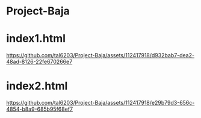 # Project-Baja

<h1>index1.html</h1>


https://github.com/tal6203/Project-Baja/assets/112417918/d932bab7-dea2-48ad-8126-22fe670266e7



<h1>index2.html</h1>




https://github.com/tal6203/Project-Baja/assets/112417918/e29b79d3-656c-4854-b8a9-685b95f68ef7

